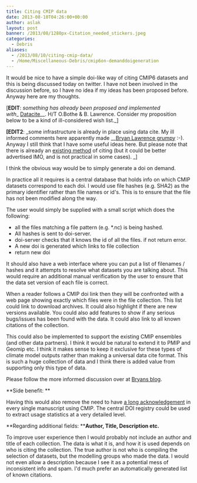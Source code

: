 ```yaml
---
title: Citing CMIP data
date: 2013-08-10T04:26:00+00:00
author: aslak
layout: post
banner: /2013/08/1280px-Citation_needed_stickers.jpeg
categories:
  - Debris
aliases:
  - /2013/08/10/citing-cmip-data/
  - /Home/Miscellaneous-Debris/cmip6on-demanddoigeneration
---
```

It would be nice to have a simple doi-like way of citing CMIP6 datasets and this is being discussed today on twitter. I have not been involved in the discussion before, so I have no idea if my ideas has been proposed before. Anyway here are my thoughts.
  
[**EDIT**: _something has already been proposed and implemented with__ [Datacite](http://cera-www.dkrz.de/WDCC/CMIP5/Citation.jsp)__. H/T O.Bothe & B. Lawrence. Consider my proposition below to be a kind of ill-considered wish list._]
  
**[EDIT2**: _some infrastructure is already in place using data cite. My ill informed comments here apparently made __[Bryan Lawrence grumpy](http://home.badc.rl.ac.uk/lawrence/blog/2013/08/09/on_cmip6_and_dois) :-). Anyway I still think that I have some useful ideas here. But please note that there is already an [existing method](http://cera-www.dkrz.de/WDCC/CMIP5/Citation.jsp) of citing (but it could be better advertised IMO, and is not practical in some cases). _]
  
I think the obvious way would be to simply generate a doi on demand.
  
In practice all it requires is a central database that holds info on which CMIP datasets correspond to each doi. I would use file hashes (e.g. SHA2) as the primary identifier rather than file names or id's. This is to ensure that the file has not been modified along the way.
  
The user would simply be supplied with a small script which does the following:

  * all the files matching a file pattern (e.g. *.nc) is being hashed.
  * All hashes is sent to doi-server.
  * doi-server checks that it knows the id of all the files. if not return error.
  * A new doi is generated which links to file collection
  * return new doi

It should also have a web interface where you can put a list of filenames / hashes and it attempts to resolve what datasets you are talking about. This would require an additional manual verification by the user to ensure that the data set version of each file is correct.
  
When a reader follows a CMIP doi link then they will be confronted with a web page showing exactly which files were in the file collection. This list could link to download archives. It could also highlight if there are new versions available. You could also add features to show if any serious bugs/issues has been found with the data. It could also link to all known citations of the collection.
  
This could also be implemented to support the existing CMIP ensembles (and other data partners). I think it would be natural to extend it to PMIP and Geomip etc. I think it makes sense to keep it exclusive for these types of climate model outputs rather than making a universal data cite format. This is such a huge collection of data and I think there is added value from supporting only this type of data.
  
Please follow the more informed discussion over at [Bryans blog](http://home.badc.rl.ac.uk/lawrence/blog/2013/08/09/on_cmip6_and_dois).
  
**Side benefit: **
  
Having this would also remove the need to have [a long acknowledgement](http://cmip-pcmdi.llnl.gov/cmip5/citation.html) in every single manuscript using CMIP. The central DOI registry could be used to extract usage statistics at a very detailed level.
  
**Regarding additional fields: ****Author, Title, Description etc.**
  
To improve user experience then I would probably not include an author and title of each collection. The data is what it is, and how it is used depends on who is citing the collection. The true author is not who is compiling the selection of datasets, but the modelling groups who made the data. I would not even allow a description because I see it as a potential mess of inconsistent info and spam. I'd much prefer an automatically generated list of known citations.
